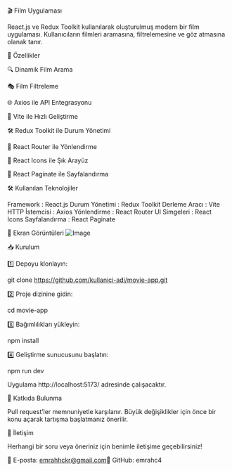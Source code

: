 🎬 Film Uygulaması

React.js ve Redux Toolkit kullanılarak oluşturulmuş modern bir film uygulaması. Kullanıcıların filmleri aramasına, filtrelemesine ve göz atmasına olanak tanır.

🚀 Özellikler

🔍 Dinamik Film Arama

🎭 Film Filtreleme

🌐 Axios ile API Entegrasyonu

🚀 Vite ile Hızlı Geliştirme

🛠️ Redux Toolkit ile Durum Yönetimi

📌 React Router ile Yönlendirme

🎨 React Icons ile Şık Arayüz

📑 React Paginate ile Sayfalandırma

🛠️ Kullanılan Teknolojiler

Framework : React.js
Durum Yönetimi : Redux Toolkit
Derleme Aracı : Vite
HTTP İstemcisi : Axios
Yönlendirme : React Router
UI Simgeleri : React Icons
Sayfalandırma : React Paginate

📸 Ekran Görüntüleri
![Image](https://github.com/user-attachments/assets/1060965a-7a5e-40c7-8187-dfdd23f3f88a)

📥 Kurulum

1️⃣ Depoyu klonlayın:

git clone https://github.com/kullanici-adi/movie-app.git

2️⃣ Proje dizinine gidin:

cd movie-app

3️⃣ Bağımlılıkları yükleyin:

npm install

4️⃣ Geliştirme sunucusunu başlatın:

npm run dev

Uygulama http://localhost:5173/ adresinde çalışacaktır.

🤝 Katkıda Bulunma

Pull request’ler memnuniyetle karşılanır. Büyük değişiklikler için önce bir konu açarak tartışma başlatmanız önerilir.

📩 İletişim

Herhangi bir soru veya öneriniz için benimle iletişime geçebilirsiniz!

📧 E-posta: emrahhckr@gmail.com🔗 GitHub: emrahc4

